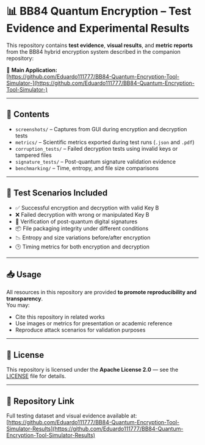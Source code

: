 # 📊 BB84 Quantum Encryption – Test Evidence and Experimental Results

This repository contains **test evidence**, **visual results**, and **metric reports** from the BB84 hybrid encryption system described in the companion repository:

🔗 **Main Application:**  
[https://github.com/Eduardo111777/BB84-Quantum-Encryption-Tool-Simulator-](https://github.com/Eduardo111777/BB84-Quantum-Encryption-Tool-Simulator-)

---

## 📁 Contents

- `screenshots/` – Captures from GUI during encryption and decryption tests
- `metrics/` – Scientific metrics exported during test runs (`.json` and `.pdf`)
- `corruption_tests/` – Failed decryption tests using invalid keys or tampered files
- `signature_tests/` – Post-quantum signature validation evidence
- `benchmarking/` – Time, entropy, and file size comparisons

---

## 🧪 Test Scenarios Included

- ✅ Successful encryption and decryption with valid Key B  
- ❌ Failed decryption with wrong or manipulated Key B  
- 🔐 Verification of post-quantum digital signatures  
- 📦 File packaging integrity under different conditions  
- 📉 Entropy and size variations before/after encryption  
- 🕒 Timing metrics for both encryption and decryption  

---
 ## 📥 Usage

All resources in this repository are provided **to promote reproducibility and transparency**.  
You may:

- Cite this repository in related works  
- Use images or metrics for presentation or academic reference  
- Reproduce attack scenarios for validation purposes  

---

## 🔗 License

This repository is licensed under the **Apache License 2.0** — see the [LICENSE](LICENSE) file for details.

---

## 🧷 Repository Link

Full testing dataset and visual evidence available at:  
[https://github.com/Eduardo111777/BB84-Quantum-Encryption-Tool-Simulator-Results](https://github.com/Eduardo111777/BB84-Quantum-Encryption-Tool-Simulator-Results)
